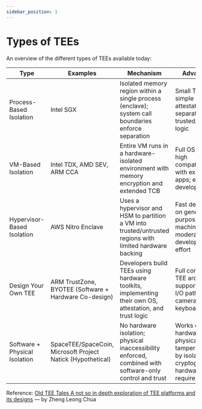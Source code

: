 ```yaml
---
sidebar_position: 1
---
```


# Types of TEEs

An overview of the different types of TEEs available today:

| Type                          | Examples                                                  | Mechanism                                                                                                | Advantages                                                                          | Disadvantages                                                                                 | Notes                                                                                             |
|-------------------------------|-----------------------------------------------------------|----------------------------------------------------------------------------------------------------------|-------------------------------------------------------------------------------------|-----------------------------------------------------------------------------------------------|---------------------------------------------------------------------------------------------------|
| Process-Based Isolation       | Intel SGX                                                 | Isolated memory region within a single process (enclave); system call boundaries enforce separation        | Small TCB; simple attestation; clear separation of trusted/untrusted logic          | Hard to develop; needs code rewrites; poor support for legacy apps                            | First widely-used commercial TEE; foundational model for enclave-based security                   |
| VM-Based Isolation            | Intel TDX, AMD SEV, ARM CCA                               | Entire VM runs in a hardware-isolated environment with memory encryption and extended TCB                | Full OS access; high compatibility with existing apps; easy for developers          | Large TCB; complex attestation; potential need for runtime monitoring                         | Emerging as the preferred model for cloud-native TEEs; trades security for dev ease             |
| Hypervisor-Based Isolation    | AWS Nitro Enclave                                         | Uses a hypervisor and HSM to partition a VM into trusted/untrusted regions with limited hardware backing | Fast deployment on general-purpose machines; moderate development effort            | Relies on EC2 host instance encryption; limited device support; weaker isolation assumptions  | A transitional model between legacy and full VM-based TEEs; good for cloud services             |
| Design Your Own TEE           | ARM TrustZone, BYOTEE (Software + Hardware Co-design)     | Developers build TEEs using hardware toolkits, implementing their own OS, attestation, and trust logic   | Full control over TEE architecture; supports trusted I/O paths (e.g., camera, keyboard) | Extremely complex to implement; requires custom OS, provisioning, and attestation design      | Best suited for embedded/mobile systems or privacy-critical interfaces                            |
| Software + Physical Isolation | SpaceTEE/SpaceCoin, Microsoft Project Natick (Hypothetical) | No hardware isolation; physical inaccessibility enforced, combined with software-only control and trust  | Works on any hardware; physically tamper-resistant by isolation; zero cryptographic hardware requirements | Relies entirely on no physical access; unverifiable; not suited for hostile environments    | Conceptual TEE model; good for compliance-driven or closed-system deployment                    |

Reference: [Old TEE Tales A not so in depth exploration of TEE platforms and its designs](https://www.youtube.com/watch?v=-uTmlsBg3oY) — by Zheng Leong Chua
